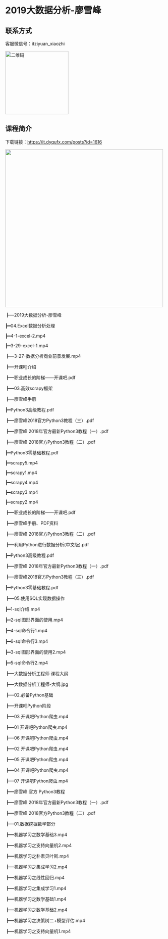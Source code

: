 # 2019大数据分析-廖雪峰

## 联系方式

客服微信号：itziyuan_xiaozhi

<img src="https://ziyuanyun.oss-cn-guangzhou.aliyuncs.com/common/20240614073449/666b82192834a.jpg" width="200" height="200" alt="二维码">

## 课程简介

下载链接：https://it.dyqufx.com/posts?id=1616

<img src="https://ziyuanyun.oss-cn-guangzhou.aliyuncs.com/yun/20240515183247/66448f4fc8e82.jpg" width="500" alt="">

  ┣━2019大数据分析-廖雪峰

 ┣━04.Excel数据分析处理

 ┣━4-1-excel-2.mp4

 ┣━3-29-excel-1.mp4

 ┣━3-27-数据分析商业前景发展.mp4

 ┣━开课吧介绍

 ┣━职业成长的阶梯——开课吧.pdf

 ┣━03.高效scrapy框架

 ┣━廖雪峰手册

 ┣━Python3高级教程.pdf

 ┣━廖雪峰2018官方Python3教程（三）.pdf

 ┣━廖雪峰 2018年官方最新Python3教程（一）.pdf

 ┣━廖雪峰 2018官方Python3教程（二）.pdf

 ┣━Python3零基础教程.pdf

 ┣━scrapy5.mp4

 ┣━scrapy1.mp4

 ┣━scrapy4.mp4

 ┣━scrapy3.mp4

 ┣━scrapy2.mp4

 ┣━职业成长的阶梯——开课吧.pdf

 ┣━廖雪峰手册、PDF资料

 ┣━廖雪峰 2018官方Python3教程（二）.pdf

 ┣━利用Python进行数据分析(中文版).pdf

 ┣━Python3高级教程.pdf

 ┣━廖雪峰 2018年官方最新Python3教程（一）.pdf

 ┣━廖雪峰2018官方Python3教程（三）.pdf

 ┣━Python3零基础教程.pdf

 ┣━05.使用SQL实现数据操作

 ┣━1-sql介绍.mp4

 ┣━2-sql图形界面的使用.mp4

 ┣━4-sql命令行1.mp4

 ┣━6-sql命令行3.mp4

 ┣━3-sql图形界面的使用2.mp4

 ┣━5-sql命令行2.mp4

 ┣━大数据分析工程师 课程大纲

 ┣━大数据分析工程师-大纲.jpg

 ┣━02.必备Python基础

 ┣━开课吧Python阶段

 ┣━03 开课吧Python爬虫.mp4

 ┣━01 开课吧Python爬虫.mp4

 ┣━06 开课吧Python爬虫.mp4

 ┣━02 开课吧Python爬虫.mp4

 ┣━05 开课吧Python爬虫.mp4

 ┣━04 开课吧Python爬虫.mp4

 ┣━07 开课吧Python爬虫.mp4

 ┣━廖雪峰 官方 Python3教程

 ┣━廖雪峰 2018年官方最新Python3教程（一）.pdf

 ┣━廖雪峰 2018官方Python3教程（二）.pdf

 ┣━01.数据挖掘数学部分

 ┣━机器学习之数学基础3.mp4

 ┣━机器学习之支持向量机2.mp4

 ┣━机器学习之朴素贝叶斯.mp4

 ┣━机器学习之集成学习2.mp4

 ┣━机器学习之线性回归.mp4

 ┣━机器学习之集成学习1.mp4

 ┣━机器学习之数学基础1.mp4

 ┣━机器学习之数学基础2.mp4

 ┣━机器学习之决策树二+模型评估.mp4

 ┣━机器学习之支持向量机1.mp4

  